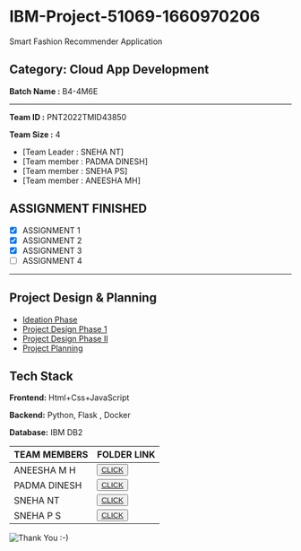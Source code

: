 # IBM-Project-51069-1660970206
Smart Fashion Recommender Application

## Category: Cloud App Development

**Batch Name :** B4-4M6E

---

**Team ID :** PNT2022TMID43850

**Team Size :** 4

 - [Team Leader : SNEHA NT]
 - [Team member : PADMA DINESH]
 - [Team member : SNEHA PS]
 - [Team member : ANEESHA MH]
 
 
##  ASSIGNMENT FINISHED
- [x] ASSIGNMENT 1
- [x] ASSIGNMENT 2
- [x] ASSIGNMENT 3 
- [ ] ASSIGNMENT 4

<hr>


## Project Design & Planning
- [Ideation Phase](https://github.com/IBM-EPBL/IBM-Project-51069-1660970206/tree/main/PROJECT%20DESIGN%20AND%20PLANNING/IDEATION%20PHASE)
- [Project Design Phase 1](https://github.com/IBM-EPBL/IBM-Project-51069-1660970206/tree/main/PROJECT%20DESIGN%20AND%20PLANNING/PROJECT%20DESIGN%20PHASE%201)
- [Project Design Phase II](https://github.com/IBM-EPBL/IBM-Project-51069-1660970206/tree/main/PROJECT%20DESIGN%20AND%20PLANNING/PROJECT%20DESIGN%20PHASE%202)
- [Project Planning](https://github.com/IBM-EPBL/IBM-Project-51069-1660970206/tree/main/PROJECT%20DESIGN%20AND%20PLANNING/PROJECT%20PLANNING)
## Tech Stack

**Frontend:** Html+Css+JavaScript

**Backend:** Python, Flask , Docker

**Database:** IBM DB2

| TEAM MEMBERS | FOLDER LINK    |
| ------------- | ------------- |
| ANEESHA M H | <button> <a href="https://github.com/IBM-EPBL/IBM-Project-51069-1660970206/tree/main/assignment/Aneesha%20M%20H(Member%202)">CLICK   </a></button> |   
| PADMA DINESH | <button><a href="https://github.com/IBM-EPBL/IBM-Project-51069-1660970206/tree/main/assignment/Padma%20Dinesh(Member%203)">CLICK   </a> </button> |
| SNEHA NT  | <button><a href="https://github.com/IBM-EPBL/IBM-Project-51069-1660970206/tree/main/assignment/Sneha%20N%20T(Team%20leader)">CLICK   </a> </button> |
| SNEHA P S  | <button><a href="https://github.com/IBM-EPBL/IBM-Project-51069-1660970206/tree/main/assignment/Sneha%20PS(Member%201)">CLICK   </a> </button> |










![Thank You :-)](https://i0.wp.com/paulaspoint.com/wp-content/uploads/2018/04/thank-you.jpg?fit=275%2C183)
